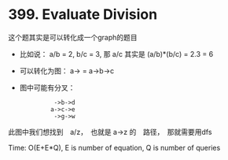 # 399. Evaluate Division

这个题其实是可以转化成一个graph的题目

- 比如说： a/b = 2, b/c = 3, 那 a/c 其实是 (a/b)*(b/c) = 2.3 = 6

- 可以转化为图： a-> = a->b->c

- 图中可能有分叉：

```
             ->b->d
            a->c->e
             ->g->w
```

此图中我们想找到　a/z，　也就是 a->z 的　路径，　那就需要用dfs

Time: O(E+E*Q), E is number of equation, Q is number of queries
